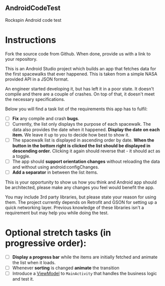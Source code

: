 ## AndroidCodeTest
Rockspin Android code test

# Instructions 

Fork the source code from Github. When done, provide us with a link to your repository.

This is an Android Studio project which builds an app that fetches data for the first spacewalks that ever happened. This is taken from a simple NASA provided API in a JSON format.

An engineer started developing it, but has left it in a poor state. It doesn't compile and there are a couple of crashes. On top of that, it doesn't meet the necessary specifications. 

Below you will find a task list of the requirements this app has to fulfil:
- [ ] **Fix** any compile and crash **bugs**.
- [ ] Currently, the list only displays the purpose of each spacewalk. The data also provides the date when it happened. **Display the date on each item.** We leave it up to you to decide how best to show it.
- [ ] The spacewalk list is displayed in ascending order by date. **When the button in the bottom right is clicked the list should be displayed in descending order.** Clicking it again should reverse that - it should act as a toggle.
- [ ] The app should **support orientation changes** without reloading the data and without using android:configChanges.
- [ ] **Add a separator** in between the list items.

This is your opportunity to show us how you think and Android app should be architected, please make any changes you feel would benefit the app. 

You may include 3rd party libraries, but please state your reason for using them. The project currently depends on Retrofit and GSON for setting up a quick networking layer. Previous knowledge of these libraries isn't a requirement but may help you while doing the test.

# Optional stretch tasks (in progressive order):
- [ ] **Display a progress bar** while the items are initially fetched and animate the list when it loads. 
- [ ] Whenever **sorting** is changed **animate** the transition
- [ ] Introduce a [ViewModel](https://developer.android.com/topic/libraries/architecture/viewmodel) to `MainActivity` that handles the business logic and test it. 
